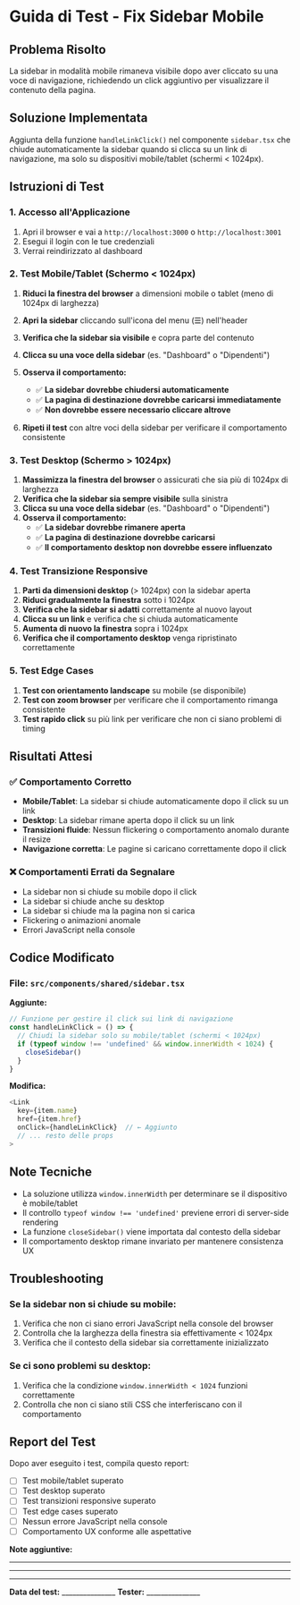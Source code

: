 # Guida di Test - Fix Sidebar Mobile

## Problema Risolto

La sidebar in modalità mobile rimaneva visibile dopo aver cliccato su una voce di navigazione, richiedendo un click aggiuntivo per visualizzare il contenuto della pagina.

## Soluzione Implementata

Aggiunta della funzione `handleLinkClick()` nel componente `sidebar.tsx` che chiude automaticamente la sidebar quando si clicca su un link di navigazione, ma solo su dispositivi mobile/tablet (schermi < 1024px).

## Istruzioni di Test

### 1. Accesso all'Applicazione

1. Apri il browser e vai a `http://localhost:3000` o `http://localhost:3001`
2. Esegui il login con le tue credenziali
3. Verrai reindirizzato al dashboard

### 2. Test Mobile/Tablet (Schermo < 1024px)

1. **Riduci la finestra del browser** a dimensioni mobile o tablet (meno di 1024px di larghezza)
2. **Apri la sidebar** cliccando sull'icona del menu (☰) nell'header
3. **Verifica che la sidebar sia visibile** e copra parte del contenuto
4. **Clicca su una voce della sidebar** (es. "Dashboard" o "Dipendenti")
5. **Osserva il comportamento:**
   - ✅ **La sidebar dovrebbe chiudersi automaticamente**
   - ✅ **La pagina di destinazione dovrebbe caricarsi immediatamente**
   - ✅ **Non dovrebbe essere necessario cliccare altrove**

6. **Ripeti il test** con altre voci della sidebar per verificare il comportamento consistente

### 3. Test Desktop (Schermo > 1024px)

1. **Massimizza la finestra del browser** o assicurati che sia più di 1024px di larghezza
2. **Verifica che la sidebar sia sempre visibile** sulla sinistra
3. **Clicca su una voce della sidebar** (es. "Dashboard" o "Dipendenti")
4. **Osserva il comportamento:**
   - ✅ **La sidebar dovrebbe rimanere aperta**
   - ✅ **La pagina di destinazione dovrebbe caricarsi**
   - ✅ **Il comportamento desktop non dovrebbe essere influenzato**

### 4. Test Transizione Responsive

1. **Parti da dimensioni desktop** (> 1024px) con la sidebar aperta
2. **Riduci gradualmente la finestra** sotto i 1024px
3. **Verifica che la sidebar si adatti** correttamente al nuovo layout
4. **Clicca su un link** e verifica che si chiuda automaticamente
5. **Aumenta di nuovo la finestra** sopra i 1024px
6. **Verifica che il comportamento desktop** venga ripristinato correttamente

### 5. Test Edge Cases

1. **Test con orientamento landscape** su mobile (se disponibile)
2. **Test con zoom browser** per verificare che il comportamento rimanga consistente
3. **Test rapido click** su più link per verificare che non ci siano problemi di timing

## Risultati Attesi

### ✅ Comportamento Corretto

- **Mobile/Tablet**: La sidebar si chiude automaticamente dopo il click su un link
- **Desktop**: La sidebar rimane aperta dopo il click su un link
- **Transizioni fluide**: Nessun flickering o comportamento anomalo durante il resize
- **Navigazione corretta**: Le pagine si caricano correttamente dopo il click

### ❌ Comportamenti Errati da Segnalare

- La sidebar non si chiude su mobile dopo il click
- La sidebar si chiude anche su desktop
- La sidebar si chiude ma la pagina non si carica
- Flickering o animazioni anomale
- Errori JavaScript nella console

## Codice Modificato

### File: `src/components/shared/sidebar.tsx`

**Aggiunte:**
```typescript
// Funzione per gestire il click sui link di navigazione
const handleLinkClick = () => {
  // Chiudi la sidebar solo su mobile/tablet (schermi < 1024px)
  if (typeof window !== 'undefined' && window.innerWidth < 1024) {
    closeSidebar()
  }
}
```

**Modifica:**
```typescript
<Link
  key={item.name}
  href={item.href}
  onClick={handleLinkClick}  // ← Aggiunto
  // ... resto delle props
>
```

## Note Tecniche

- La soluzione utilizza `window.innerWidth` per determinare se il dispositivo è mobile/tablet
- Il controllo `typeof window !== 'undefined'` previene errori di server-side rendering
- La funzione `closeSidebar()` viene importata dal contesto della sidebar
- Il comportamento desktop rimane invariato per mantenere consistenza UX

## Troubleshooting

### Se la sidebar non si chiude su mobile:

1. Verifica che non ci siano errori JavaScript nella console del browser
2. Controlla che la larghezza della finestra sia effettivamente < 1024px
3. Verifica che il contesto della sidebar sia correttamente inizializzato

### Se ci sono problemi su desktop:

1. Verifica che la condizione `window.innerWidth < 1024` funzioni correttamente
2. Controlla che non ci siano stili CSS che interferiscano con il comportamento

## Report del Test

Dopo aver eseguito i test, compila questo report:

- [ ] Test mobile/tablet superato
- [ ] Test desktop superato  
- [ ] Test transizioni responsive superato
- [ ] Test edge cases superato
- [ ] Nessun errore JavaScript nella console
- [ ] Comportamento UX conforme alle aspettative

**Note aggiuntive:**
__________________________________________________
__________________________________________________

---

**Data del test:** _______________
**Tester:** _______________